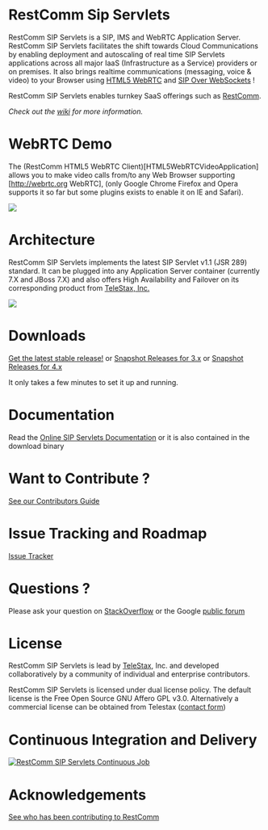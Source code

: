 RestComm Sip Servlets
============

RestComm SIP Servlets is a SIP, IMS and WebRTC Application Server. 
RestComm SIP Servlets facilitates the shift towards Cloud Communications by enabling deployment and autoscaling of real time SIP Servlets applications across all major IaaS (Infrastructure as a Service) providers or on premises.
It also brings realtime communications (messaging, voice & video) to your Browser using [HTML5 WebRTC](http://webrtc.org) and [SIP Over WebSockets](http://tools.ietf.org/html/rfc7118) !

RestComm SIP Servlets enables turnkey SaaS offerings such as [RestComm](http://www.restcomm.com).

*Check out the [wiki](https://github.com/RestComm/sip-servlets/wiki/Welcome) for more information.*

WebRTC Demo
========
The (RestComm HTML5 WebRTC Client)[HTML5WebRTCVideoApplication] allows you to make video calls from/to any Web Browser supporting [http://webrtc.org WebRTC], (only Google Chrome Firefox and Opera supports it so far but some plugins exists to enable it on IE and Safari).

![](http://telestax.wpengine.netdna-cdn.com/wp-content/uploads/2014/06/alice_and_bob_video_call.jpg)

Architecture
========
RestComm SIP Servlets implements the latest SIP Servlet v1.1 (JSR 289) standard. It can be plugged into any Application Server container (currently 7.X and JBoss 7.X) and also offers High Availability and Failover on its corresponding product from [TeleStax, Inc.](http://www.telestax.com) 

![](https://raw.githubusercontent.com/wiki/RestComm/sip-servlets/images/RestComm-SIP-Servlets-Stack.png)

Downloads
========
[Get the latest stable release!](https://github.com/RestComm/sip-servlets/releases/latest) or 
[Snapshot Releases for 3.x](https://mobicents.ci.cloudbees.com/job/RestcommSipServlets-Release/lastSuccessfulBuild/artifact/ ) or [Snapshot Releases for 4.x](https://mobicents.ci.cloudbees.com/job/RestcommSipServlets-4.X-Release/lastSuccessfulBuild/artifact/) 

 It only takes a few minutes to set it up and running.

Documentation
========
Read the [Online SIP Servlets Documentation](http://docs.telestax.com/sip-servlets-homepage/) or it is also contained in the download binary

Want to Contribute ? 
========
[See our Contributors Guide](https://github.com/RestComm/sip-servlets/wiki/Contribute-to-RestComm-SIP-Servlets)

Issue Tracking and Roadmap
========
[Issue Tracker](https://github.com/RestComm/sip-servlets/issues)

Questions ?
========
Please ask your question on [StackOverflow](http://stackoverflow.com/questions/tagged/restcomm) or the Google [public forum](http://groups.google.com/group/restcomm)

License
========

RestComm SIP Servlets is lead by [TeleStax](http://www.telestax.com/), Inc. and developed collaboratively by a community of individual and enterprise contributors.

RestComm SIP Servlets is licensed under dual license policy. The default license is the Free Open Source GNU Affero GPL v3.0. Alternatively a commercial license can be obtained from Telestax ([contact form](http://www.telestax.com/contactus/#InquiryForm))

Continuous Integration and Delivery
========
[![RestComm SIP Servlets Continuous Job](http://www.cloudbees.com/sites/default/files/Button-Built-on-CB-1.png)](https://mobicents.ci.cloudbees.com/job/RestcommSipServlets-Release/)

Acknowledgements
========
[See who has been contributing to RestComm](http://www.telestax.com/opensource/acknowledgments/)
